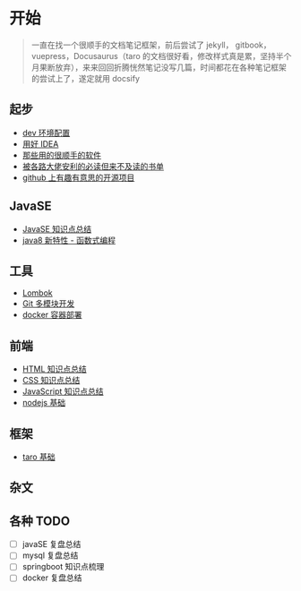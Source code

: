 # 开始

> 一直在找一个很顺手的文档笔记框架，前后尝试了 jekyll， gitbook，vuepress，Docusaurus（taro 的文档很好看，修改样式真是累，坚持半个月果断放弃），来来回回折腾恍然笔记没写几篇，时间都花在各种笔记框架的尝试上了，遂定就用 docsify

## 起步
* [dev 环境配置](start/dev-environment.md)
* [用好 IDEA](start/use-idea.md)
* [那些用的很顺手的软件](start/useful-software.md)
* [被各路大佬安利的必读但来不及读的书单](start/read-those-books.md)
* [github 上有趣有意思的开源项目](start/intresting-github-repo-index.md)

## JavaSE
- [JavaSE 知识点总结](back-end/javase/README.md)
- [java8 新特性 - 函数式编程](back-end/javase/12-java8-new-feather.md)


## 工具
- [Lombok](use-lombok.md)
- [Git 多模块开发](devops/git/git.md)
- [docker 容器部署]()

## 前端
- [HTML 知识点总结]()
- [CSS 知识点总结]()
- [JavaScript 知识点总结](front-end/javascript/README.md)
- [nodejs 基础](node-basic.md)

## 框架
- [taro 基础](taro-basic.md)

## 杂文

## 各种 TODO
- [ ] javaSE 复盘总结
- [ ] mysql 复盘总结
- [ ] springboot 知识点梳理
- [ ] docker 复盘总结
